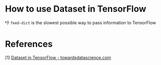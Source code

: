 # How to use Dataset in TensorFlow
:-1: ``feed-dict`` is the slowest possible way to pass information to TensorFlow

# References
[1] [Dataset in TensorFlow - towardsdatascience.com](https://towardsdatascience.com/how-to-use-dataset-in-tensorflow-c758ef9e4428)